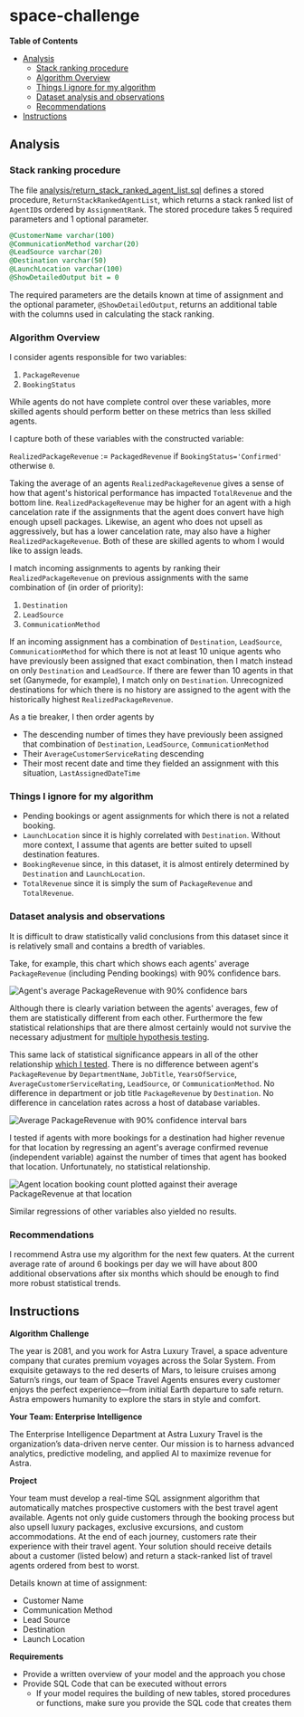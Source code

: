 # space-challenge

**Table of Contents**
* [Analysis](#analysis)
    * [Stack ranking procedure](#stack-ranking-procedure)
    * [Algorithm Overview](#algorithm-overview)
    * [Things I ignore for my algorithm](#things-i-ignore-for-my-algorithm)
    * [Dataset analysis and observations](#dataset-analysis-and-observations)
    * [Recommendations](#recommendations)
* [Instructions](#instructions)

## Analysis

### Stack ranking procedure
The file [analysis/return_stack_ranked_agent_list.sql](analysis/return_stack_ranked_agent_list.sql) defines a stored procedure, `ReturnStackRankedAgentList`, which returns a stack ranked list of `AgentID`s ordered by `AssignmentRank`.
The stored procedure takes 5 required parameters and 1 optional parameter. 
```sql
@CustomerName varchar(100)
@CommunicationMethod varchar(20)
@LeadSource varchar(20)
@Destination varchar(50)
@LaunchLocation varchar(100)
@ShowDetailedOutput bit = 0
```
The required parameters are the details known at time of assignment and the optional parameter, `@ShowDetailedOutput`, returns an additional table with the columns used in calculating the stack ranking. 

### Algorithm Overview
I consider agents responsible for two variables: 
1. `PackageRevenue`
2. `BookingStatus`

While agents do not have complete control over these variables, more skilled agents should perform better on these metrics than less skilled agents. 

I capture both of these variables with the constructed variable:

`RealizedPackageRevenue` := `PackagedRevenue` if `BookingStatus='Confirmed'` otherwise `0`. 

Taking the average of an agents `RealizedPackageRevenue` gives a sense of how that agent's historical performance has impacted `TotalRevenue` and the bottom line. 
`RealizedPackageRevenue` may be higher for an agent with a high cancelation rate if the assignments that the agent does convert have high enough upsell packages.
Likewise, an agent who does not upsell as aggressively, but has a lower cancelation rate, may also have a higher `RealizedPackageRevenue`. 
Both of these are skilled agents to whom I would like to assign leads. 

I match incoming assignments to agents by ranking their `RealizedPackageRevenue` on previous assignments with the same combination of (in order of priority):

1. `Destination`
2. `LeadSource`
3. `CommunicationMethod`

If an incoming assignment has a combination of `Destination`, `LeadSource`, `CommunicationMethod` for which there is not at least 10 unique agents who have previously been assigned that exact combination, then I match instead on only `Destination` and `LeadSource`. 
If there are fewer than 10 agents in that set (Ganymede, for example), I match only on `Destination`.
Unrecognized destinations for which there is no history are assigned to the agent with the historically highest `RealizedPackageRevenue`. 

As a tie breaker, I then order agents by 
* The descending number of times they have previously been assigned that combination of `Destination`, `LeadSource`, `CommunicationMethod`
* Their `AverageCustomerServiceRating` descending
* Their most recent date and time they fielded an assignment with this situation, `LastAssignedDateTime`

### Things I ignore for my algorithm
* Pending bookings or agent assignments for which there is not a related booking. 
* `LaunchLocation` since it is highly correlated with `Destination`. Without more context, I assume that agents are better suited to upsell destination features.
* `BookingRevenue` since, in this dataset, it is almost entirely determined by `Destination` and `LaunchLocation`. 
* `TotalRevenue` since it is simply the sum of `PackageRevenue` and `TotalRevenue`. 

### Dataset analysis and observations
It is difficult to draw statistically valid conclusions from this dataset since it is relatively small and contains a bredth of variables. 

Take, for example, this chart which shows  each agents' average `PackageRevenue` (including Pending bookings) with 90% confidence bars.

![Agent's average PackageRevenue with 90% confidence bars](./assets/agent_avg_PackageRevenue.png)

Although there is clearly variation between the agents' averages, few of them are statistically different from each other. 
Furthermore the few statistical relationships that are there almost certainly would not survive the necessary adjustment for [multiple hypothesis testing](https://en.wikipedia.org/wiki/Multiple_comparisons_problem). 

This same lack of statistical significance appears in all of the other relationship [which I tested](analysis/exploratory.ipynb).
There is no difference between agent's `PackageRevenue` by `DepartmentName`, `JobTitle`, `YearsOfService`, `AverageCustomerServiceRating`, `LeadSource`, or `CommunicationMethod`. 
No difference in department or job title `PackageRevenue` by `Destination`. 
No difference in cancelation rates across a host of database variables. 

![Average PackageRevenue with 90% confidence interval bars](./assets/avg_PackageRevenue_by_DepartmentName.png)

I tested if agents with more bookings for a destination had higher revenue for that location by regressing an agent's average confirmed revenue (independent variable) against the number of times that agent has booked that location. 
Unfortunately, no statistical relationship. 

![Agent location booking count plotted against their average PackageRevenue at that location](./assets/agent_num_bookings_vs_avg_PackageRevenue_by_destination.png)

Similar regressions of other variables also yielded no results. 

### Recommendations
I recommend Astra use my algorithm for the next few quaters. 
At the current average rate of around 6 bookings per day we will have about 800 additional observations after six months which should be enough to find more robust statistical trends. 

## Instructions
**Algorithm Challenge**

The year is 2081, and you work for Astra Luxury Travel, a space adventure company that curates premium voyages across the Solar System. From exquisite getaways to the red deserts of Mars, to leisure cruises among Saturn’s rings, our team of Space Travel Agents ensures every customer enjoys the perfect experience—from initial Earth departure to safe return. Astra empowers humanity to explore the stars in style and comfort.

**Your Team: Enterprise Intelligence**

The Enterprise Intelligence Department at Astra Luxury Travel is the organization’s data-driven nerve center. Our mission is to harness advanced analytics, predictive modeling, and applied AI to maximize revenue for Astra.

**Project**

Your team must develop a real-time SQL assignment algorithm that automatically matches prospective customers with the best travel agent available. Agents not only guide customers through the booking process but also upsell luxury packages, exclusive excursions, and custom accommodations. At the end of each journey, customers rate their experience with their travel agent. Your solution should receive details about a customer (listed below) and return a stack-ranked list of travel agents ordered from best to worst. 

Details known at time of assignment: 
- Customer Name
- Communication Method
- Lead Source
- Destination
- Launch Location

**Requirements**

- Provide a written overview of your model and the approach you chose
- Provide SQL Code that can be executed without errors
    - If your model requires the building of new tables, stored procedures or functions, make sure you provide the SQL code that creates them
